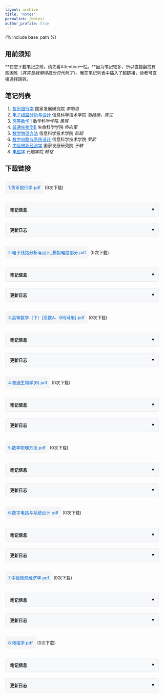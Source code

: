 ```yaml
---
layout: archive
title: "Notes"
permalink: /Notes/
author_profile: true
---
```


{% include base_path %}

<style>
  /* 折叠面板样式 */
  .accordion {
    border: 1px solid #e1e4e8;
    border-radius: 6px;
    margin: 20px 0;
  }
  .accordion-header {
    padding: 12px 15px;
    background: #f6f8fa;
    cursor: pointer;
    display: flex;
    justify-content: space-between;
    font-weight: 600;
  }
  .accordion-content {
    padding: 15px;
    display: none;
  }
  .accordion.active .accordion-content {
    display: block;
  }
  
  /* 下载链接样式 */
  .download-link {
    display: inline-block;
    padding: 10px;
    background: #f5f5f5;
    border-radius: 4px;
    color: #0366d6;
    text-decoration: none;
    margin: 10px 0;
  }
  
  /* 更新日志时间轴样式 */
  .timeline {
    position: relative;
    padding-left: 30px;
  }
  .timeline:before {
    content: '';
    position: absolute;
    left: 10px;
    top: 0;
    bottom: 0;
    width: 2px;
    background: #e1e4e8;
  }
  .timeline-entry {
    position: relative;
    margin-bottom: 20px;
    padding-bottom: 10px;
    border-bottom: 1px solid #f0f0f0;
  }
  .timeline-entry:last-child {
    border-bottom: none;
    margin-bottom: 0;
  }
  .timeline-date {
    position: absolute;
    left: -30px;
    width: 22px;
    height: 22px;
    border-radius: 50%;
    background: #0366d6;
    color: white;
    text-align: center;
    line-height: 22px;
    font-size: 12px;
  }
  .timeline-content {
    margin-left: 15px;
  }
  .timeline-title {
    font-weight: 600;
    margin-bottom: 5px;
    color: #24292e;
  }
  .timeline-desc {
    color: #586069;
    font-size: 14px;
  }
  
  /* 笔记标题样式 */
  .note-title {
    color: #0366d6;
    cursor: pointer;
    text-decoration: underline;
  }
   .note-section {
    padding-top: 50px;
    margin-top: -50px;
  }
</style>


## 用前须知 ##
**在您下载笔记之前，请先看Attention一栏。**因为笔记较多，所以直接翻找有些困难（*其实是我懒得敲分页代码了*）。我在笔记列表中插入了超链接，读者可直接选择跳转。


## 笔记列表 ##
1. <span class="note-title" onclick="document.getElementById('note1').scrollIntoView({behavior: 'smooth'})">货币银行学</span> 国家发展研究院 *李明浩*
2. <span class="note-title" onclick="document.getElementById('note2').scrollIntoView({behavior: 'smooth'})">电子线路分析与设计</span> 信息科学技术学院 *胡薇薇，陈江*
3. <span class="note-title" onclick="document.getElementById('note3').scrollIntoView({behavior: 'smooth'})">高等数学II</span> 数学科学学院 *黄得*
4. <span class="note-title" onclick="document.getElementById('note4').scrollIntoView({behavior: 'smooth'})">普通生物学B</span> 生命科学学院 *佟向军*
5. <span class="note-title" onclick="document.getElementById('note5').scrollIntoView({behavior: 'smooth'})">数学物理方法</span> 信息科学技术学院 *彭超*
6. <span class="note-title" onclick="document.getElementById('note6').scrollIntoView({behavior: 'smooth'})">数字电路与系统设计</span> 信息科学技术学院 *罗武*
7. <span class="note-title" onclick="document.getElementById('note7').scrollIntoView({behavior: 'smooth'})">中级微观经济学</span> 国家发展研究院 *王敏*
8. <span class="note-title" onclick="document.getElementById('note8').scrollIntoView({behavior: 'smooth'})">电磁学</span> 元培学院 *韩铭*

## 下载链接 ##

<!-- 货币银行学 -->
<div id="note1" class="note-section"></div>
<a href="/files/货币银行学.pdf" download class="download-link">
1.货币银行学.pdf</a>
<span id="download-count-货币银行学">(0次下载)</span>

<script>
// 从本地存储获取或初始化下载计数
function getDownloadCount(filename) {
    let counts = JSON.parse(localStorage.getItem('downloadCounts') || '{}');
    return counts[filename] || 0;
}

// 更新下载计数显示
function updateDownloadCountDisplay(filename) {
    const count = getDownloadCount(filename);
    document.getElementById(`download-count-${filename}`).textContent = `(${count}次下载)`;
}

// 跟踪下载
function trackDownload(filename) {
    let counts = JSON.parse(localStorage.getItem('downloadCounts') || '{}');
    counts[filename] = (counts[filename] || 0) + 1;
    localStorage.setItem('downloadCounts', JSON.stringify(counts));
    updateDownloadCountDisplay(filename);
}

// 页面加载时显示计数
window.addEventListener('DOMContentLoaded', () => {
    updateDownloadCountDisplay('货币银行学');
});
</script>

 <div class="accordion">
  <div class="accordion-header" onclick="this.parentElement.classList.toggle('active')">
    <span>笔记信息</span>
    <span>▾</span>
  </div>
  <div class="accordion-content">
    <p>国家发展研究院课程，2024-2025第一学期，讲课内容以米什金货币金融学为主，有少量老师原创内容</p>
  </div>
</div>

 <div class="accordion">
  <div class="accordion-header" onclick="this.parentElement.classList.toggle('active')">
    <span>更新日志</span>
    <span>▾</span>
  </div>
  <div class="accordion-content">
    <div class="timeline">
      <div class="timeline-entry">
        <div class="timeline-date">01</div>
        <div class="timeline-content">
          <div class="timeline-title">初始版本</div>
          <div class="timeline-desc">2025-06-01</div>
          <div class="timeline-desc">上传了一份笔记</div>
        </div>
      </div>    
       </div>
  </div>
</div>
<!-- 如果要增加词条，复制132-139行>

<!-- 电子线路分析与设计 -->
<div id="note2" class="note-section"></div>
<a href="/files/电子线路分析与设计_模拟电路部分.pdf" download class="download-link">
2.电子线路分析与设计_模拟电路部分.pdf</a>
<span id="download-count-货币银行学">(0次下载)</span>

<script>
// 从本地存储获取或初始化下载计数
function getDownloadCount(filename) {
    let counts = JSON.parse(localStorage.getItem('downloadCounts') || '{}');
    return counts[filename] || 0;
}

// 更新下载计数显示
function updateDownloadCountDisplay(filename) {
    const count = getDownloadCount(filename);
    document.getElementById(`download-count-${filename}`).textContent = `(${count}次下载)`;
}

// 跟踪下载
function trackDownload(filename) {
    let counts = JSON.parse(localStorage.getItem('downloadCounts') || '{}');
    counts[filename] = (counts[filename] || 0) + 1;
    localStorage.setItem('downloadCounts', JSON.stringify(counts));
    updateDownloadCountDisplay(filename);
}

// 页面加载时显示计数
window.addEventListener('DOMContentLoaded', () => {
    updateDownloadCountDisplay('货币银行学');
});
</script>
 <div class="accordion">
  <div class="accordion-header" onclick="this.parentElement.classList.toggle('active')">
    <span>笔记信息</span>
    <span>▾</span>
  </div>
  <div class="accordion-content">
    <p>信息科学技术学院ee专业：电路分析+模拟电路内容。2024-2025第一学期。本文档只有陈江老师讲述的模电部分。</p>
  </div>
</div>

 <div class="accordion">
  <div class="accordion-header" onclick="this.parentElement.classList.toggle('active')">
    <span>更新日志</span>
    <span>▾</span>
  </div>
  <div class="accordion-content">
    <div class="timeline">
      <div class="timeline-entry">
        <div class="timeline-date">01</div>
        <div class="timeline-content">
          <div class="timeline-title">初始版本</div>
          <div class="timeline-desc">2025-06-01</div>
          <div class="timeline-desc">上传了一份笔记</div>
        </div>
      </div>
    </div>
  </div>
</div>

<!-- 高等数学II -->
<div id="note3" class="note-section"></div>
<a href="/files/高等数学_II_.pdf" download class="download-link">
3.高等数学（下）[高数A、B均可用].pdf</a>
<span id="download-count-货币银行学">(0次下载)</span>

<script>
// 从本地存储获取或初始化下载计数
function getDownloadCount(filename) {
    let counts = JSON.parse(localStorage.getItem('downloadCounts') || '{}');
    return counts[filename] || 0;
}

// 更新下载计数显示
function updateDownloadCountDisplay(filename) {
    const count = getDownloadCount(filename);
    document.getElementById(`download-count-${filename}`).textContent = `(${count}次下载)`;
}

// 跟踪下载
function trackDownload(filename) {
    let counts = JSON.parse(localStorage.getItem('downloadCounts') || '{}');
    counts[filename] = (counts[filename] || 0) + 1;
    localStorage.setItem('downloadCounts', JSON.stringify(counts));
    updateDownloadCountDisplay(filename);
}

// 页面加载时显示计数
window.addEventListener('DOMContentLoaded', () => {
    updateDownloadCountDisplay('货币银行学');
});
</script>
 <div class="accordion">
  <div class="accordion-header" onclick="this.parentElement.classList.toggle('active')">
    <span>笔记信息</span>
    <span>▾</span>
  </div>
  <div class="accordion-content">
    <p>数院公共课高等数学下册笔记，2024-2025第二学期。含有HD老师上课讲解内容和xhm数学分析讲义中的部分例题</p>
  </div>
</div>

 <div class="accordion">
  <div class="accordion-header" onclick="this.parentElement.classList.toggle('active')">
    <span>更新日志</span>
    <span>▾</span>
  </div>
  <div class="accordion-content">
    <div class="timeline">
      <div class="timeline-entry">
        <div class="timeline-date">01</div>
        <div class="timeline-content">
          <div class="timeline-title">初始版本</div>
          <div class="timeline-desc">2025-06-01</div>
          <div class="timeline-desc">上传了一份笔记</div>
        </div>
      </div>
    </div>
  </div>
</div>

<!-- 普通生物学B -->
<div id="note4" class="note-section"></div>
<a href="/files/普通生物学_B_.pdf" download class="download-link">
4.普通生物学(B).pdf</a>
<span id="download-count-货币银行学">(0次下载)</span>

<script>
// 从本地存储获取或初始化下载计数
function getDownloadCount(filename) {
    let counts = JSON.parse(localStorage.getItem('downloadCounts') || '{}');
    return counts[filename] || 0;
}

// 更新下载计数显示
function updateDownloadCountDisplay(filename) {
    const count = getDownloadCount(filename);
    document.getElementById(`download-count-${filename}`).textContent = `(${count}次下载)`;
}

// 跟踪下载
function trackDownload(filename) {
    let counts = JSON.parse(localStorage.getItem('downloadCounts') || '{}');
    counts[filename] = (counts[filename] || 0) + 1;
    localStorage.setItem('downloadCounts', JSON.stringify(counts));
    updateDownloadCountDisplay(filename);
}

// 页面加载时显示计数
window.addEventListener('DOMContentLoaded', () => {
    updateDownloadCountDisplay('货币银行学');
});
</script>
 <div class="accordion">
  <div class="accordion-header" onclick="this.parentElement.classList.toggle('active')">
    <span>笔记信息</span>
    <span>▾</span>
  </div>
  <div class="accordion-content">
    <p>通选课，2024-2025第一学期。佟向军老师的普通生物学(B)，只看PPT完全不够，一定要多听课。</p>
  </div>
</div>

 <div class="accordion">
  <div class="accordion-header" onclick="this.parentElement.classList.toggle('active')">
    <span>更新日志</span>
    <span>▾</span>
  </div>
  <div class="accordion-content">
    <div class="timeline">
      <div class="timeline-entry">
        <div class="timeline-date">01</div>
        <div class="timeline-content">
          <div class="timeline-title">初始版本</div>
          <div class="timeline-desc">2025-06-01</div>
          <div class="timeline-desc">上传了一份笔记</div>
        </div>
      </div>
    </div>
  </div>
</div>

<!-- 数学物理方法 -->
<div id="note5" class="note-section"></div>
<a href="/files/数学物理方法.pdf" download class="download-link">
5.数学物理方法.pdf</a>
<span id="download-count-货币银行学">(0次下载)</span>

<script>
// 从本地存储获取或初始化下载计数
function getDownloadCount(filename) {
    let counts = JSON.parse(localStorage.getItem('downloadCounts') || '{}');
    return counts[filename] || 0;
}

// 更新下载计数显示
function updateDownloadCountDisplay(filename) {
    const count = getDownloadCount(filename);
    document.getElementById(`download-count-${filename}`).textContent = `(${count}次下载)`;
}

// 跟踪下载
function trackDownload(filename) {
    let counts = JSON.parse(localStorage.getItem('downloadCounts') || '{}');
    counts[filename] = (counts[filename] || 0) + 1;
    localStorage.setItem('downloadCounts', JSON.stringify(counts));
    updateDownloadCountDisplay(filename);
}

// 页面加载时显示计数
window.addEventListener('DOMContentLoaded', () => {
    updateDownloadCountDisplay('货币银行学');
});
</script>
 <div class="accordion">
  <div class="accordion-header" onclick="this.parentElement.classList.toggle('active')">
    <span>笔记信息</span>
    <span>▾</span>
  </div>
  <div class="accordion-content">
    <p>信科彭超老师开设。2024-2025第二学期。内容较为精简，一些比较重要的内容老师也没有讲。</p>
  </div>
</div>

 <div class="accordion">
  <div class="accordion-header" onclick="this.parentElement.classList.toggle('active')">
    <span>更新日志</span>
    <span>▾</span>
  </div>
  <div class="accordion-content">
    <div class="timeline">
      <div class="timeline-entry">
        <div class="timeline-date">01</div>
        <div class="timeline-content">
          <div class="timeline-title">初始版本</div>
          <div class="timeline-desc">2025-06-01</div>
          <div class="timeline-desc">上传了一份笔记</div>
        </div>
      </div>
    </div>
  </div>
</div>

<!-- 数字电路与系统设计 -->
<div id="note6" class="note-section"></div>
<a href="/files/数字电路与系统设计.pdf" download class="download-link">
6.数字电路与系统设计.pdf</a>
<span id="download-count-货币银行学">(0次下载)</span>

<script>
// 从本地存储获取或初始化下载计数
function getDownloadCount(filename) {
    let counts = JSON.parse(localStorage.getItem('downloadCounts') || '{}');
    return counts[filename] || 0;
}

// 更新下载计数显示
function updateDownloadCountDisplay(filename) {
    const count = getDownloadCount(filename);
    document.getElementById(`download-count-${filename}`).textContent = `(${count}次下载)`;
}

// 跟踪下载
function trackDownload(filename) {
    let counts = JSON.parse(localStorage.getItem('downloadCounts') || '{}');
    counts[filename] = (counts[filename] || 0) + 1;
    localStorage.setItem('downloadCounts', JSON.stringify(counts));
    updateDownloadCountDisplay(filename);
}

// 页面加载时显示计数
window.addEventListener('DOMContentLoaded', () => {
    updateDownloadCountDisplay('货币银行学');
});
</script>
 <div class="accordion">
  <div class="accordion-header" onclick="this.parentElement.classList.toggle('active')">
    <span>笔记信息</span>
    <span>▾</span>
  </div>
  <div class="accordion-content">
    <p>信科ee罗武老师开设。2024-2025第二学期。强烈建议配合教材进行使用。</p>
  </div>
</div>

  <div class="accordion">
  <div class="accordion-header" onclick="this.parentElement.classList.toggle('active')">
    <span>更新日志</span>
    <span>▾</span>
  </div>
  <div class="accordion-content">
    <div class="timeline">
      <div class="timeline-entry">
        <div class="timeline-date">02</div>
        <div class="timeline-content">
          <div class="timeline-title">完整版本</div>
          <div class="timeline-desc">2025-06-02</div>
          <div class="timeline-desc">更新了第十章，第十一章内容，暂时用于小班课分享</div>
        </div>
      </div>    
      <div class="timeline-entry">
        <div class="timeline-date">01</div>
        <div class="timeline-content">
          <div class="timeline-title">初始版本</div>
          <div class="timeline-desc">2025-06-01</div>
          <div class="timeline-desc">上传了一份笔记,内容不完整，暂时用于小班课分享</div>
        </div>
      </div>
    </div>
  </div>
</div>

<!-- 中级微观经济学 -->
<div id="note7" class="note-section"></div>
<a href="/files/中级微观经济学.pdf" download class="download-link">
7.中级微观经济学.pdf</a>
<span id="download-count-货币银行学">(0次下载)</span>

<script>
// 从本地存储获取或初始化下载计数
function getDownloadCount(filename) {
    let counts = JSON.parse(localStorage.getItem('downloadCounts') || '{}');
    return counts[filename] || 0;
}

// 更新下载计数显示
function updateDownloadCountDisplay(filename) {
    const count = getDownloadCount(filename);
    document.getElementById(`download-count-${filename}`).textContent = `(${count}次下载)`;
}

// 跟踪下载
function trackDownload(filename) {
    let counts = JSON.parse(localStorage.getItem('downloadCounts') || '{}');
    counts[filename] = (counts[filename] || 0) + 1;
    localStorage.setItem('downloadCounts', JSON.stringify(counts));
    updateDownloadCountDisplay(filename);
}

// 页面加载时显示计数
window.addEventListener('DOMContentLoaded', () => {
    updateDownloadCountDisplay('货币银行学');
});
</script>
 <div class="accordion">
  <div class="accordion-header" onclick="this.parentElement.classList.toggle('active')">
    <span>笔记信息</span>
    <span>▾</span>
  </div>
  <div class="accordion-content">
    <p>国发院王敏老师开设。2024-2025第二学期。内容与范里安几乎一致。</p>
  </div>
</div>


<div class="accordion">
  <div class="accordion-header" onclick="this.parentElement.classList.toggle('active')">
    <span>更新日志</span>
    <span>▾</span>
  </div>
  <div class="accordion-content">
    <div class="timeline">
      <div class="timeline-entry">
        <div class="timeline-date">01</div>
        <div class="timeline-content">
          <div class="timeline-title">初始版本</div>
          <div class="timeline-desc">2025-06-01</div>
          <div class="timeline-desc">上传了一份笔记</div>
        </div>
      </div>
    </div>
  </div>
</div>

<!-- 电磁学 -->
<div id="note8" class="note-section"></div>
<a href="/files/电磁学.pdf" download class="download-link">
8.电磁学.pdf</a>
<span id="download-count-货币银行学">(0次下载)</span>

<script>
// 从本地存储获取或初始化下载计数
function getDownloadCount(filename) {
    let counts = JSON.parse(localStorage.getItem('downloadCounts') || '{}');
    return counts[filename] || 0;
}

// 更新下载计数显示
function updateDownloadCountDisplay(filename) {
    const count = getDownloadCount(filename);
    document.getElementById(`download-count-${filename}`).textContent = `(${count}次下载)`;
}

// 跟踪下载
function trackDownload(filename) {
    let counts = JSON.parse(localStorage.getItem('downloadCounts') || '{}');
    counts[filename] = (counts[filename] || 0) + 1;
    localStorage.setItem('downloadCounts', JSON.stringify(counts));
    updateDownloadCountDisplay(filename);
}

// 页面加载时显示计数
window.addEventListener('DOMContentLoaded', () => {
    updateDownloadCountDisplay('货币银行学');
});
</script>
 <div class="accordion">
  <div class="accordion-header" onclick="this.parentElement.classList.toggle('active')">
    <span>笔记信息</span>
    <span>▾</span>
  </div>
  <div class="accordion-content">
    <p>元培学院韩铭老师开设。2024-2025第二学期。课本是伯克利电磁学，除了相对论部分和电介质和“本地教材”有些差别外，其余内容基本一致。是我自己很喜欢的一门课程。</p>
  </div>
</div>


<div class="accordion">
  <div class="accordion-header" onclick="this.parentElement.classList.toggle('active')">
    <span>更新日志</span>
    <span>▾</span>
  </div>
  <div class="accordion-content">
    <div class="timeline">
      <div class="timeline-entry">
        <div class="timeline-date">01</div>
        <div class="timeline-content">
          <div class="timeline-title">初始版本</div>
          <div class="timeline-desc">2025-06-02</div>
          <div class="timeline-desc">上传了一份笔记，还缺最后一节课的内容</div>
        </div>
      </div>
    </div>
  </div>
</div>